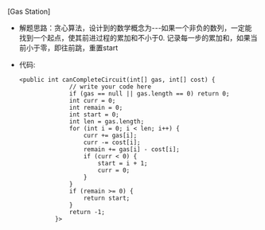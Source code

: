 [Gas Station]

*   解题思路：贪心算法，设计到的数学概念为---如果一个非负的数列，一定能找到一个起点，使其前进过程的累加和不小于0. 记录每一步的累加和，如果当前小于零，即往前跳，重置start
*   代码:

        <public int canCompleteCircuit(int[] gas, int[] cost) {
                      // write your code here
                      if (gas == null || gas.length == 0) return 0;
                      int curr = 0;
                      int remain = 0;
                      int start = 0;
                      int len = gas.length;
                      for (int i = 0; i < len; i++) {
                          curr += gas[i];
                          curr -= cost[i];
                          remain += gas[i] - cost[i];
                          if (curr < 0) {
                              start = i + 1;
                              curr = 0;
                          }
                      }
                      if (remain >= 0) {
                          return start;
                      }        
                      return -1;
                  }>


